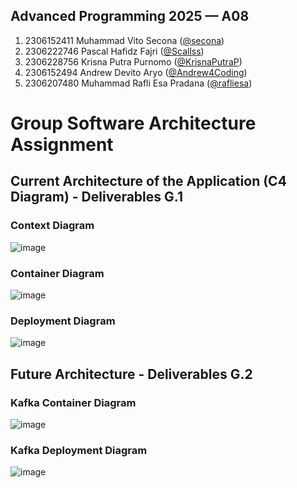 ## Advanced Programming 2025 &mdash; A08

1. 2306152411	Muhammad Vito Secona ([@secona](https://github.com/secona))
2. 2306222746	Pascal Hafidz Fajri ([@Scallss](https://github.com/Scallss))
3. 2306228756	Krisna Putra Purnomo ([@KrisnaPutraP](https://github.com/KrisnaPutraP))
4. 2306152494	Andrew Devito Aryo ([@Andrew4Coding](https://github.com/Andrew4Coding))
5. 2306207480	Muhammad Rafli Esa Pradana ([@rafliesa](https://github.com/rafliesa))

# Group Software Architecture Assignment
## Current Architecture of the Application (C4 Diagram) - Deliverables G.1
### Context Diagram
![image](https://github.com/user-attachments/assets/2d647249-7521-4e3d-9eb5-c52396ad708b)

### Container Diagram
![image](https://github.com/user-attachments/assets/e752b0ee-63bc-4bbd-a6f8-faef17a0b643)


### Deployment Diagram
![image](https://github.com/user-attachments/assets/d9870a62-fd1e-4b97-a091-6b6872dddf44)

## Future Architecture - Deliverables G.2
### Kafka Container Diagram
![image](https://github.com/user-attachments/assets/027ee064-14ce-4e5e-99a2-99a53acc1d70)

### Kafka Deployment Diagram
![image](https://github.com/user-attachments/assets/2467e9a0-8c66-4c82-b626-5385b4734bff)
